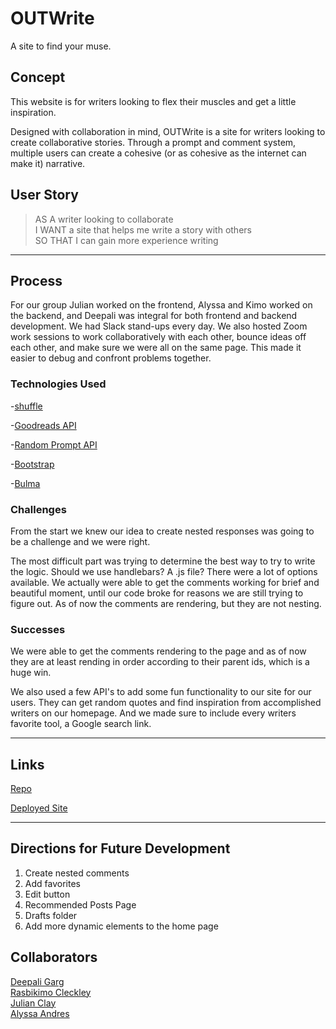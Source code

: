 # OUTWrite
A site to find your muse.

## Concept
This website is for writers looking to flex their muscles and get a little inspiration. 

Designed with collaboration in mind, OUTWrite is a site for writers looking to create collaborative stories. Through a prompt and comment system, multiple users can create a cohesive (or as cohesive as the internet can make it) narrative. 

## User Story

>AS A writer looking to collaborate  
>I WANT a site that helps me write a story with others  
>SO THAT I can gain more experience writing  

___
## Process
For our group Julian worked on the frontend, Alyssa and Kimo worked on the backend, and Deepali was integral for both frontend and backend development. We had Slack stand-ups every day. We also hosted Zoom work sessions to work collaboratively with each other, bounce ideas off each other, and make sure we were all on the same page. This made it easier to debug and confront problems together. 



### Technologies Used

-[shuffle](https://www.npmjs.com/package/shuffle)

-[Goodreads API](https://www.goodreads.com/api)

-[Random Prompt API](https://rapidapi.com/martin.svoboda/api/quotes15)

-[Bootstrap](https://getbootstrap.com/)

-[Bulma](https://bulma.io/)

### Challenges
From the start we knew our idea to create nested responses was going to be a challenge and we were right. 

The most difficult part was trying to determine the best way to try to write the logic. Should we use handlebars? A .js file? There were a lot of options available. We actually were able to get the comments working for brief and beautiful moment, until our code broke for reasons we are still trying to figure out. As of now the comments are rendering, but they are not nesting. 


### Successes
We were able to get the comments rendering to the page and as of now they are at least rending in order according to their parent ids, which is a huge win. 

We also used a few API's to add some fun functionality to our site for our users. They can get random quotes and find inspiration from accomplished writers on our homepage. And we made sure to include every writers favorite tool, a Google search link. 
___

## Links

[Repo](https://github.com/Deepali-Gtech/outWrite)

[Deployed Site](https://strawberry-crisp-31516.herokuapp.com/)


___
## Directions for Future Development
1. Create nested comments
2. Add favorites
3. Edit button
4. Recommended Posts Page
5. Drafts folder
6. Add more dynamic elements to the home page  
  
  
## Collaborators 
[Deepali Garg](https://github.com/Deepali-Gtech)  
[Rasbikimo Cleckley](https://github.com/Rasbakimo)  
[Julian Clay](https://github.com/jaclay1994)  
[Alyssa Andres](https://github.com/a-andres1)  